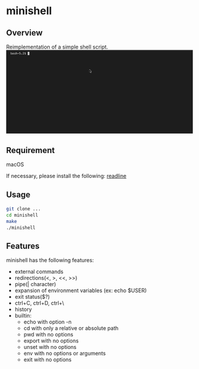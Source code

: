 # minishell

## Overview
Reimplementation of a simple shell script.
![gif](https://github.com/retakashi/minishell/blob/main/minishell.gif)

## Requirement
macOS

If necessary, please install the following: [readline](https://formulae.brew.sh/formula/readline)

## Usage
``` bash
git clone ...
cd minishell
make
./minishell
```

## Features
minishell has the following features:
- external commands
- redirections(<, >, <<, >>)
- pipe(| character)
- expansion of environment variables (ex: echo $USER)
- exit status($?)
- ctrl+C, ctrl+D, ctrl+\
- history
- builtin:
  - echo with option -n
  - cd with only a relative or absolute path
  - pwd with no options
  - export with no options
  - unset with no options
  - env with no options or arguments
  - exit with no options
